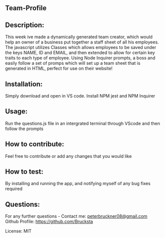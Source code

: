 ## Team-Profile


## Description:
This week ive made a dynamically generated team creator, which would help an owner of a business put together a staff sheet of all his employees. The javascript utilizes Classes which allows employees to be saved under the keys NAME, ID and EMAIL, and then extended to allow for certain key traits to each type of employee. Using Node Inquirer prompts, a boss and easily follow a set of promps which will set up a team sheet that is generated in HTML, perfect for use on their website!

## Installation:
Simply download and open in VS code.
Install NPM jest and NPM Inquirer

## Usage:
Run the questions.js file in an intergrated terminal through VScode and then follow the prompts

## How to contribute:
Feel free to contribute or add any changes that you would like

## How to test:
By installing and running the app, and notifying myself of any bug fixes required

## Questions:
For any further questions - Contact me: peterbruckner08@gmail.com Github Profile: https://github.com/Brucksta

License: MIT
